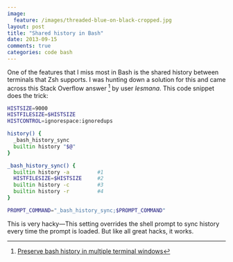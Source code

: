 ```yaml
---
image:
  feature: /images/threaded-blue-on-black-cropped.jpg
layout: post
title: "Shared history in Bash"
date: 2013-09-15
comments: true
categories: code bash
---
```


One of the features that I miss most in Bash is the shared history between terminals that Zsh supports. I was hunting down a solution for this and came across this Stack Overflow answer [^1] by user *lesmana*. This code snippet does the trick:

```bash
HISTSIZE=9000
HISTFILESIZE=$HISTSIZE
HISTCONTROL=ignorespace:ignoredups

history() {
  _bash_history_sync
  builtin history "$@"
}

_bash_history_sync() {
  builtin history -a         #1
  HISTFILESIZE=$HISTSIZE     #2
  builtin history -c         #3
  builtin history -r         #4
}

PROMPT_COMMAND="_bash_history_sync;$PROMPT_COMMAND"
```
This is very hacky—This setting overrides the shell prompt to sync history every time the prompt is loaded. But like all great hacks, it works.

[^1]: [Preserve bash history in multiple terminal windows](http://stackoverflow.com/questions/103944/real-time-history-export-amongst-bash-terminal-windows/3055135#3055135)
